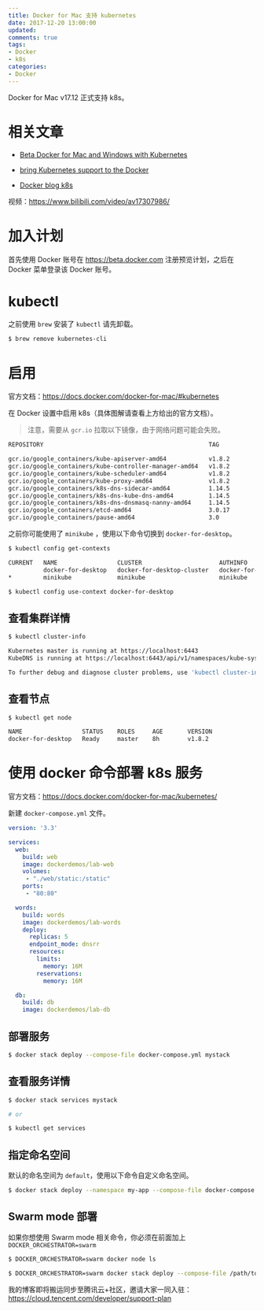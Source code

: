 ```yaml
---
title: Docker for Mac 支持 kubernetes
date: 2017-12-20 13:00:00
updated:
comments: true
tags:
- Docker
- k8s
categories:
- Docker
---
```


Docker for Mac v17.12 正式支持 k8s。

<!--more-->

# 相关文章

* [Beta Docker for Mac and Windows with Kubernetes](https://blog.docker.com/2017/10/docker-for-mac-and-windows-with-kubernetes-beta/)

* [bring Kubernetes support to the Docker](https://blog.docker.com/2017/10/kubernetes-docker-platform-and-moby-project/)

* [Docker blog k8s](https://blog.docker.com/tag/kubernetes/)

视频：https://www.bilibili.com/video/av17307986/

# 加入计划

首先使用 Docker 账号在 https://beta.docker.com 注册预览计划，之后在 Docker 菜单登录该 Docker 账号。

# kubectl

之前使用 `brew` 安装了 `kubectl` 请先卸载。

```bash
$ brew remove kubernetes-cli
```

# 启用

官方文档：https://docs.docker.com/docker-for-mac/#kubernetes

在 Docker 设置中启用 k8s（具体图解请查看上方给出的官方文档）。

>注意，需要从 `gcr.io` 拉取以下镜像，由于网络问题可能会失败。

```bash
REPOSITORY                                               TAG                                        IMAGE ID            CREATED             SIZE

gcr.io/google_containers/kube-apiserver-amd64            v1.8.2                                     6278a1092d08        7 weeks ago         194MB
gcr.io/google_containers/kube-controller-manager-amd64   v1.8.2                                     5eabb0eae58b        7 weeks ago         129MB
gcr.io/google_containers/kube-scheduler-amd64            v1.8.2                                     b48970f8473e        7 weeks ago         54.9MB
gcr.io/google_containers/kube-proxy-amd64                v1.8.2                                     88e2c85d3d02        7 weeks ago         93.1MB
gcr.io/google_containers/k8s-dns-sidecar-amd64           1.14.5                                     fed89e8b4248        2 months ago        41.8MB
gcr.io/google_containers/k8s-dns-kube-dns-amd64          1.14.5                                     512cd7425a73        2 months ago        49.4MB
gcr.io/google_containers/k8s-dns-dnsmasq-nanny-amd64     1.14.5                                     459944ce8cc4        2 months ago        41.4MB
gcr.io/google_containers/etcd-amd64                      3.0.17                                     243830dae7dd        9 months ago        169MB
gcr.io/google_containers/pause-amd64                     3.0                                        99e59f495ffa        19 months ago       747kB
```

之前你可能使用了 `minikube` ，使用以下命令切换到 `docker-for-desktop`。

```bash
$ kubectl config get-contexts

CURRENT   NAME                 CLUSTER                      AUTHINFO             NAMESPACE
          docker-for-desktop   docker-for-desktop-cluster   docker-for-desktop
*         minikube             minikube                     minikube

$ kubectl config use-context docker-for-desktop
```

## 查看集群详情

```bash
$ kubectl cluster-info

Kubernetes master is running at https://localhost:6443
KubeDNS is running at https://localhost:6443/api/v1/namespaces/kube-system/services/kube-dns/proxy

To further debug and diagnose cluster problems, use 'kubectl cluster-info dump'.
```

## 查看节点

```bash
$ kubectl get node

NAME                 STATUS    ROLES     AGE       VERSION
docker-for-desktop   Ready     master    8h        v1.8.2
```

# 使用 docker 命令部署 k8s 服务

官方文档：https://docs.docker.com/docker-for-mac/kubernetes/

新建 `docker-compose.yml` 文件。

```yaml
version: '3.3'

services:
  web:
    build: web
    image: dockerdemos/lab-web
    volumes:
     - "./web/static:/static"
    ports:
     - "80:80"

  words:
    build: words
    image: dockerdemos/lab-words
    deploy:
      replicas: 5
      endpoint_mode: dnsrr
      resources:
        limits:
          memory: 16M
        reservations:
          memory: 16M

  db:
    build: db
    image: dockerdemos/lab-db
```

## 部署服务

```bash
$ docker stack deploy --compose-file docker-compose.yml mystack
```

## 查看服务详情

```bash
$ docker stack services mystack

# or

$ kubectl get services
```

## 指定命名空间

默认的命名空间为 `default`，使用以下命令自定义命名空间。

```bash
$ docker stack deploy --namespace my-app --compose-file docker-compose.yml mystack
```

## Swarm mode 部署

如果你想使用 Swarm mode 相关命令，你必须在前面加上 `DOCKER_ORCHESTRATOR=swarm`

```bash
$ DOCKER_ORCHESTRATOR=swarm docker node ls

$ DOCKER_ORCHESTRATOR=swarm docker stack deploy --compose-file /path/to/docker-compose.yml mystack
```

我的博客即将搬运同步至腾讯云+社区，邀请大家一同入驻：https://cloud.tencent.com/developer/support-plan

